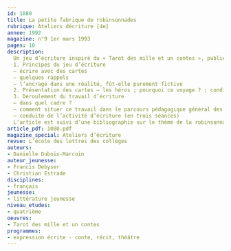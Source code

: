 ```yaml
---
id: 1080
title: La petite fabrique de robinsonnades 
rubrique: Ateliers décriture [4e]
annee: 1992
magazine: n°9 1er mars 1993
pages: 10
description: 
  Un jeu d’écriture inspiré du « Tarot des mille et un contes », publié aux éditions de l’École. Le but – écrire une robinsonnade en s’aidant d’un jeu de cartes reprenant les éléments qui constituent traditionnellement le récit d’aventures sur une île…
  1. Principes du jeu d’écriture
  – écrire avec des cartes
  – quelques rappels
  – l’ancrage dans une réalité, fût-elle purement fictive
  2. Présentation des cartes – les héros ; pourquoi ce voyage ? ; conditions du naufrage ; sur quel type d’île ? ; ressources disponibles dans l’épave et dans l’île ; premières réactions ; rencontres sur l’île ; après une relative amélioration de la situation, des complications viennent fragiliser la vie sur l’île ; aménagement et exploitation de l’environnement, organisation de la vie sur l’île ; dénouement
  3. Déroulement du travail d’écriture
  – dans quel cadre ?
  – comment situer ce travail dans le parcours pédagogique général des élèves ?
  – conduite de l’activité d’écriture (en trois séances)
  L’article est suivi d’une bibliographie sur le thème de la robinsonnade.
article_pdf: 1080.pdf
magazine_special: Ateliers d’écriture
revue: L’école des lettres des collèges
auteurs:
- Danielle Dubois-Marcoin
auteur_jeunesse:
- Francis Debyser
- Christian Estrade
disciplines:
- français
jeunesse:
- littérature jeunesse
niveau_etudes:
- quatrième
oeuvres:
- Tarot des mille et un contes
programmes:
- expression écrite - conte, récit, théâtre
---
```

